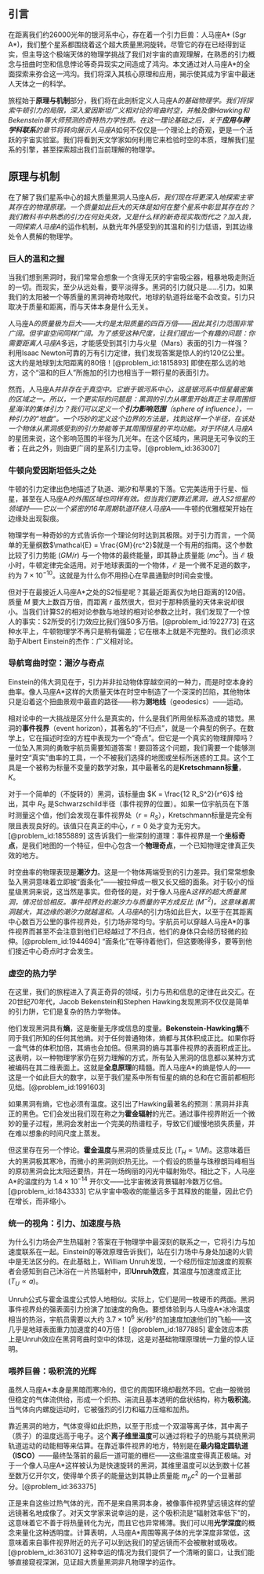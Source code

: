 ## 引言
在距离我们约26000光年的银河系中心，存在着一个引力巨兽：人马座A* (Sgr A*)，我们整个星系都围绕着这个超大质量黑洞旋转。尽管它的存在已经得到证实，但主导这个极端天体的物理学挑战了我们对宇宙的直观理解，在熟悉的引力概念与扭曲时空和信息悖论等奇异现实之间造成了鸿沟。本文通过对人马座A*的全面探索来弥合这一鸿沟。我们将深入其核心原理和应用，揭示使其成为宇宙中最迷人天体之一的科学。

旅程始于**原理与机制**部分，我们将在此剖析定义人马座A*的基础物理学。我们将探索牛顿引力的局限，深入爱因斯坦广义相对论的弯曲时空，并触及像Hawking和Bekenstein等大师预测的奇特热力学性质。在这一理论基础之后，关于**应用与跨学科联系**的章节将转向展示人马座A*如何不仅仅是一个理论上的奇观，更是一个活跃的宇宙实验室。我们将看到天文学家如何利用它来检验时空的本质，理解我们星系的引擎，甚至探索超出我们当前理解的物理学。

## 原理与机制

在了解了我们星系中心的超大质量黑洞人马座A*后，我们现在将更深入地探索主宰其存在的物理原理。一个质量如此巨大的天体是如何在整个星系中彰显其存在的？我们教科书中熟悉的引力在何处失效，又是什么样的新奇现实取而代之？加入我，一同探索人马座A*的运作机制，从数光年外感受到的其温和的引力低语，到其边缘处令人费解的物理学。

### 巨人的温和之握

当我们想到黑洞时，我们常常会想象一个贪得无厌的宇宙吸尘器，粗暴地吸走附近的一切。而现实，至少从远处看，要平淡得多。黑洞的引力就只是……引力。如果我们的太阳被一个等质量的黑洞神奇地取代，地球的轨道将丝毫不会改变。引力只取决于质量和距离，而与天体本身是什么无关。

人马座A*的质量极为巨大——大约是太阳质量的四百万倍——因此其引力范围非常广阔。但宇宙空间同样广阔。为了感受这种尺度，让我们提出一个有趣的问题：你需要距离人马座A*多远，才能感受到其引力与火星（Mars）表面的引力一样强？利用Isaac Newton可靠的万有引力定律，我们发现答案是惊人的约120亿公里。这大约是地球到太阳距离的80倍！[@problem_id:1815893] 即使在那么远的地方，这个“温和的巨人”所施加的引力也相当于一颗行星的表面引力。

然而，人马座A*并非存在于真空中。它嵌于银河系中心，这是银河系中恒星最密集的区域之一。所以，一个更实际的问题是：黑洞的引力从哪里开始真正主导周围恒星海洋的集体引力？我们可以定义一个**引力影响范围**（sphere of influence），一种引力的“地盘”。一个巧妙的定义这个边界的方法是，找到这样一个半径，在该处一个物体从黑洞感受到的引力势能等于其周围恒星的平均动能。对于环绕人马座A*的星团来说，这个影响范围的半径为几光年。在这个区域内，黑洞是无可争议的王者；在此之外，则由更广阔的星系引力主导。[@problem_id:363007]

### 牛顿向爱因斯坦低头之处

牛顿的引力定律出色地描述了轨道、潮汐和苹果的下落。它完美适用于行星、恒星，甚至在人马座A*的外围区域也同样有效。但当我们更靠近黑洞，进入S2恒星的领域时——它以一个紧密的16年周期轨道环绕人马座A*——牛顿的优雅框架开始在边缘处出现裂痕。

物理学有一种奇妙的方式告诉你一个理论何时达到其极限。对于引力而言，一个简单的无量纲数$\mathcal{E} = \frac{GM}{rc^2}$就是一个有用的指南。这个参数比较了引力势能 ($GM/r$) 与一个物体的最终能量，即其静止质量能 ($mc^2$)。当 $\mathcal{E}$ 极小时，牛顿定律完全适用。对于地球表面的一个物体，$\mathcal{E}$ 是一个微不足道的数字，约为 $7 \times 10^{-10}$。这就是为什么你不用担心在早晨通勤时时间会变慢。

但对于在最接近人马座A*之处的S2恒星呢？其最近距离仅为地日距离的120倍。质量 $M$ 要大上数百万倍，而距离 $r$ 虽然很大，但对于那种质量的天体来说却很小。当我们计算S2的相对论参数与地球的相对论参数之比时，我们发现了一个惊人的事实：S2所受的引力效应比我们强50多万倍。[@problem_id:1922773] 在这种水平上，牛顿物理学不再只是稍有偏差；它在根本上就是不完整的。我们必须求助于Albert Einstein的杰作：广义相对论。

### 导航弯曲时空：潮汐与奇点

Einstein的伟大洞见在于，引力并非拉动物体穿越空间的一种力，而是时空本身的曲率。像人马座A*这样的大质量天体在时空中制造了一个深深的凹陷，其他物体只是沿着这个扭曲景观中最直的路径——称为**测地线**（geodesics）——运动。

相对论中的一大挑战是区分什么是真实的，什么是我们所用坐标系造成的错觉。黑洞的**事件视界**（event horizon），其著名的“不归点”，就是一个典型的例子。在数学上，它在描述时空的方程中表现为一个“奇点”。但它是一个真实的物理屏障吗？一位坠入黑洞的勇敢宇航员需要知道答案！要回答这个问题，我们需要一个能够测量时空“真实”曲率的工具，一个不被我们选择的地图或坐标所迷惑的工具。这个工具是一个被称为标量不变量的数学对象，其中最著名的是**Kretschmann标量**，$K$。

对于一个简单的（不旋转的）黑洞，该标量由 $K = \frac{12 R_S^2}{r^6}$ 给出，其中 $R_S$ 是Schwarzschild半径（事件视界的位置）。如果一位宇航员在下落时测量这个值，他们会发现在事件视界处（$r=R_S$），Kretschmann标量是完全有限且表现良好的。该值只在真正的中心，$r=0$ 处才变为无穷大。[@problem_id:1855889] 这告诉我们一些深刻的道理：事件视界是一个**坐标奇点**，是我们地图的一个特征，但中心包含一个**物理奇点**，一个已知物理定律真正失效的地方。

时空曲率的物理表现是**潮汐力**。这是一个物体两端受到的引力差异。我们常常想象坠入黑洞意味着立即被“面条化”——被拉伸成一根又长又细的面条。对于较小的恒星级黑洞来说，这当然是事实。但奇怪的是，对于像人马座A*这样的超大质量黑洞，情况恰恰相反。事件视界处的潮汐力与质量的平方成反比 ($M^{-2}$)。这意味着黑洞越大，其边缘的潮汐力就越温和。人马座A*的引力场如此巨大，以至于在其距离中心数百万公里的事件视界处，引力场非常均匀。宇航员可以穿越人马座A*的事件视界而甚至不会注意到他们已经越过了不归点，他们的身体只会经历轻微的拉伸。[@problem_id:1944694] “面条化”在等待着他们，但这要晚得多，要等到他们接近中心奇点时才会发生。

### 虚空的热力学

在这里，我们的旅程进入了真正奇异的领域，引力与热和信息的定律在此交汇。在20世纪70年代，Jacob Bekenstein和Stephen Hawking发现黑洞不仅仅是简单的引力阱，它们是复杂的热力学物体。

他们发现黑洞具有**熵**，这是衡量无序或信息的度量。**Bekenstein-Hawking熵**不同于我们所知的任何其他熵。对于任何普通物体，熵都与其体积成正比。如果你将一盒气体的体积加倍，其熵也会加倍。但黑洞的熵与其事件视界的表面积成正比。这表明，以一种物理学家仍在努力理解的方式，所有坠入黑洞的信息都以某种方式被编码在其二维表面上。这就是**全息原理**的精髓。而人马座A*的熵是惊人的——这是一个如此巨大的数字，以至于我们星系中所有恒星的熵的总和在它面前都相形见绌。[@problem_id:1991603]

如果黑洞有熵，它也必须有温度。这引出了Hawking最著名的预测：黑洞并非真正的黑色。它们会发出我们现在称之为**霍金辐射**的光芒。通过事件视界附近一个微妙的量子过程，黑洞会发射出一个完美的热谱粒子，导致它们缓慢地损失质量，并在难以想象的时间尺度上蒸发。

但这里存在另一个悖论。**霍金温度**与黑洞的质量成反比 ($T_H \propto 1/M$)。这意味着巨大的黑洞极其寒冷，而微小的黑洞则炽热无比。一个假设的质量与珠穆朗玛峰相当的原初黑洞会比太阳还要热，并在一场绚丽的闪光中辐射殆尽。相比之下，人马座A*的温度约为 $1.4 \times 10^{-14}$ 开尔文——比宇宙微波背景辐射冷数万亿倍。[@problem_id:1843333] 它从宇宙中吸收的能量远多于其释放的能量，因此它仍在增长，而非缩小。

### 统一的视角：引力、加速度与热

为什么引力场会产生热辐射？答案在于物理学中最深刻的联系之一，它将引力与加速度联系在一起。Einstein的等效原理告诉我们，站在引力场中与身处加速的火箭中是无法区分的。在此基础上，William Unruh发现，一个经历恒定加速度的观察者会感知到自己沐浴在一片热辐射中，即**Unruh效应**，其温度与加速度成正比 ($T_U \propto a$)。

Unruh公式与霍金温度公式惊人地相似。实际上，它们是同一枚硬币的两面。黑洞事件视界处的强表面引力扮演了加速度的角色。要想体验到与人马座A*冰冷温度相当的热浴，宇航员需要以大约 $3.7 \times 10^6$ 米/秒²的加速度加速他们的飞船——这几乎是地球表面重力加速度的40万倍！ [@problem_id:1877885] 霍金效应本质上是Unruh效应在黑洞弯曲时空中的体现，这是对基础物理原理统一力量的惊人证明。

### 喂养巨兽：吸积流的光辉

虽然人马座A*本身是黑暗而寒冷的，但它的周围环境却截然不同。它由一股微弱但稳定的气体流供给，形成一个炽热、湍流且基本透明的盘状结构，称为**吸积流**。当气体向内螺旋运动时，它被强烈的引力和磁力压缩和加热。

靠近黑洞的地方，气体变得如此炽热，以至于形成一个双温等离子体，其中离子（质子）的温度远高于电子。这个**离子维里温度**可以通过将粒子的热能与其绕黑洞轨道运动的动能相等来估算。在靠近事件视界的地方，特别是在**最内稳定圆轨道（ISCO）**——最终坠落前的最后一道可能的栅栏——这些温度变得真正极端。对于一个像人马座A*这样被认为是快速旋转的黑洞，其维里温度可以达到数十亿甚至数万亿开尔文，使得单个质子的能量达到其静止质量能 $m_p c^2$ 的一个显著部分。[@problem_id:363375]

正是来自这些过热气体的光，而不是来自黑洞本身，被像事件视界望远镜这样的望远镜著名地成像了。对天文学家来说幸运的是，这个吸积流是“辐射效率低下”的，这意味着它不善于将热量转化为光，而且它也异常稀薄。我们可以用**光学深度**的概念来量化这种透明度。计算表明，人马座A*周围等离子体的光学深度非常低，这意味着来自事件视界附近的光子可以到达我们的望远镜而不会被散射或吸收。[@problem_id:363107] 这种幸运的情况为我们提供了一个清晰的窗口，让我们能够直接窥视深渊，见证超大质量黑洞非凡物理学的运作。

